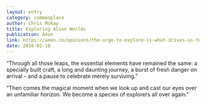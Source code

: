 ```yaml
---
layout: entry
category: commonplace
author: Chris McKay
title: Exploring Alien Worlds
publication: Aeon
link: https://aeon.co/opinions/the-urge-to-explore-is-what-drives-us-to-land-on-alien-worlds
date: 2016-02-10
---
```


“Through all those leaps, the essential elements have remained the same: a specially built craft, a long and daunting journey, a burst of fresh danger on arrival – and a pause to celebrate merely surviving.”

“Then comes the magical moment when we look up and cast our eyes over an unfamiliar horizon. We become a species of explorers all over again.”
